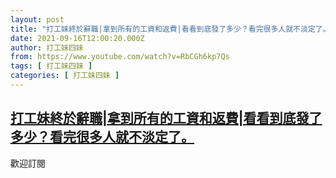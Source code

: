 ```yaml
---
layout: post
title: "打工妹終於辭職|拿到所有的工資和返費|看看到底發了多少？看完很多人就不淡定了。"
date: 2021-09-16T12:00:20.000Z
author: 打工妹四妹
from: https://www.youtube.com/watch?v=RbCGh6kp7Qs
tags: [ 打工妹四妹 ]
categories: [ 打工妹四妹 ]
---
```

<!--1631793620000-->
[打工妹終於辭職|拿到所有的工資和返費|看看到底發了多少？看完很多人就不淡定了。](https://www.youtube.com/watch?v=RbCGh6kp7Qs)
------

<div>
歡迎訂閱
</div>
